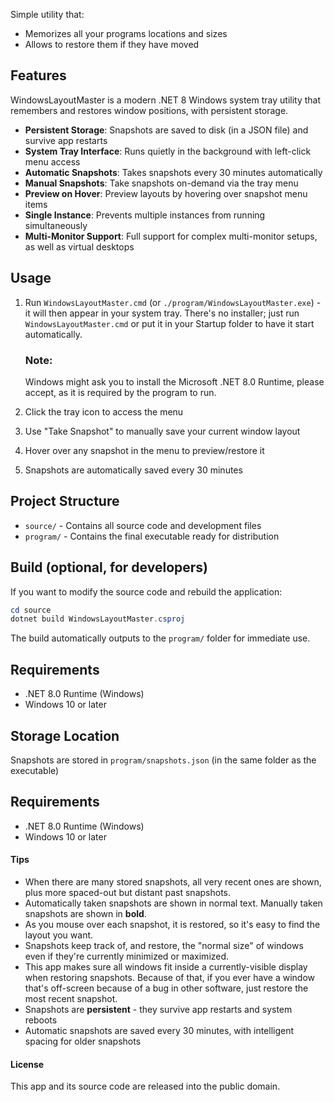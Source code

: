 Simple utility that:

- Memorizes all your programs locations and sizes
- Allows to restore them if they have moved

## Features

WindowsLayoutMaster is a modern .NET 8 Windows system tray utility that remembers and restores window positions, with persistent storage.

- **Persistent Storage**: Snapshots are saved to disk (in a JSON file) and survive app restarts
- **System Tray Interface**: Runs quietly in the background with left-click menu access
- **Automatic Snapshots**: Takes snapshots every 30 minutes automatically
- **Manual Snapshots**: Take snapshots on-demand via the tray menu
- **Preview on Hover**: Preview layouts by hovering over snapshot menu items
- **Single Instance**: Prevents multiple instances from running simultaneously
- **Multi-Monitor Support**: Full support for complex multi-monitor setups, as well as virtual desktops

## Usage

1. Run `WindowsLayoutMaster.cmd` (or `./program/WindowsLayoutMaster.exe`) - it will then appear in your system tray.
There's no installer; just run `WindowsLayoutMaster.cmd` or put it in your Startup folder to have it start automatically.

	### Note: 
	Windows might ask you to install the Microsoft .NET 8.0 Runtime, please accept, as it is required by the program to run.

2. Click the tray icon to access the menu
3. Use "Take Snapshot" to manually save your current window layout
4. Hover over any snapshot in the menu to preview/restore it
5. Snapshots are automatically saved every 30 minutes



## Project Structure

- `source/` - Contains all source code and development files
- `program/` - Contains the final executable ready for distribution


## Build (optional, for developers)

If you want to modify the source code and rebuild the application:

```powershell
cd source
dotnet build WindowsLayoutMaster.csproj
```

The build automatically outputs to the `program/` folder for immediate use.


## Requirements

- .NET 8.0 Runtime (Windows)
- Windows 10 or later



## Storage Location

Snapshots are stored in `program/snapshots.json` (in the same folder as the executable)

## Requirements

- .NET 8.0 Runtime (Windows)
- Windows 10 or later


#### Tips
* When there are many stored snapshots, all very recent ones are shown, plus more spaced-out but distant past snapshots.
* Automatically taken snapshots are shown in normal text. Manually taken snapshots are shown in **bold**.
* As you mouse over each snapshot, it is restored, so it's easy to find the layout you want.
* Snapshots keep track of, and restore, the "normal size" of windows even if they're currently minimized or maximized.
* This app makes sure all windows fit inside a currently-visible display when restoring snapshots. Because of that, if you ever have a window that's off-screen because of a bug in other software, just restore the most recent snapshot.
* Snapshots are **persistent** - they survive app restarts and system reboots
* Automatic snapshots are saved every 30 minutes, with intelligent spacing for older snapshots


#### License
This app and its source code are released into the public domain.